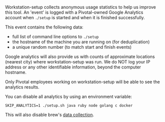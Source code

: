 Workstation-setup collects anonymous usage statistics to help us improve this tool.  An 'event' is logged with a Pivotal-owned Google Analytics account when `./setup` is started and when it is finished successfully.

This event contains the following data:
- full list of command line options to `./setup`
- the hostname of the machine you are running on (for deduplication)
- a unique random number (to match start and finish events)

Google analytics will also provide us with counts of approximate locations (nearest city) where workstation-setup was run.  We do NOT log your IP address or any other identifiable information, beyond the computer hostname.

Only Pivotal employees working on workstation-setup will be able to see the analytics results.

You can disable all analytics by using an environment variable:
```
SKIP_ANALYTICS=1 ./setup.sh java ruby node golang c docker
```
This will also disable brew's [data collection](https://github.com/Homebrew/brew/blob/master/docs/Analytics.md).
